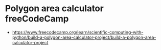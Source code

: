 # Polygon area calculator freeCodeCamp

- https://www.freecodecamp.org/learn/scientific-computing-with-python/build-a-polygon-area-calculator-project/build-a-polygon-area-calculator-project
